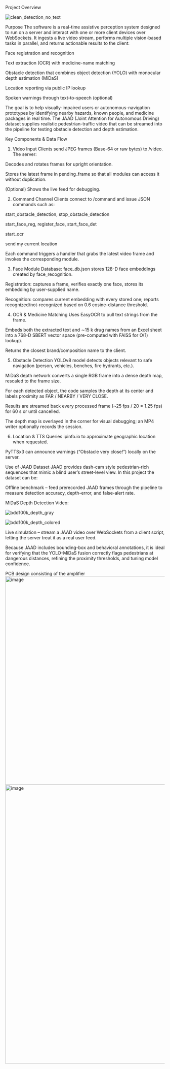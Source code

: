 Project Overview



![clean_detection_no_text](https://github.com/user-attachments/assets/6302ee6f-2699-4c77-a339-b40d092fce1e)

Purpose
The software is a real-time assistive perception system designed to run on a server and interact with one or more client devices over WebSockets. It ingests a live video stream, performs multiple vision-based tasks in parallel, and returns actionable results to the client:

Face registration and recognition

Text extraction (OCR) with medicine-name matching

Obstacle detection that combines object detection (YOLO) with monocular depth estimation (MiDaS)

Location reporting via public IP lookup

Spoken warnings through text-to-speech (optional)

The goal is to help visually-impaired users or autonomous-navigation prototypes by identifying nearby hazards, known people, and medicine packages in real time. The JAAD (Joint Attention for Autonomous Driving) dataset supplies realistic pedestrian-traffic video that can be streamed into the pipeline for testing obstacle detection and depth estimation.

Key Components & Data Flow
1. Video Input
Clients send JPEG frames (Base-64 or raw bytes) to /video.
The server:

Decodes and rotates frames for upright orientation.

Stores the latest frame in pending_frame so that all modules can access it without duplication.

(Optional) Shows the live feed for debugging.

2. Command Channel
Clients connect to /command and issue JSON commands such as:

start_obstacle_detection, stop_obstacle_detection

start_face_reg, register_face, start_face_det

start_ocr

send my current location

Each command triggers a handler that grabs the latest video frame and invokes the corresponding module.

3. Face Module
Database: face_db.json stores 128-D face embeddings created by face_recognition.

Registration: captures a frame, verifies exactly one face, stores its embedding by user-supplied name.

Recognition: compares current embedding with every stored one; reports recognized/not-recognized based on 0.6 cosine-distance threshold.

4. OCR & Medicine Matching
Uses EasyOCR to pull text strings from the frame.

Embeds both the extracted text and ∼15 k drug names from an Excel sheet into a 768-D SBERT vector space (pre-computed with FAISS for O(1) lookup).

Returns the closest brand/composition name to the client.

5. Obstacle Detection
YOLOv8 model detects objects relevant to safe navigation (person, vehicles, benches, fire hydrants, etc.).

MiDaS depth network converts a single RGB frame into a dense depth map, rescaled to the frame size.

For each detected object, the code samples the depth at its center and labels proximity as FAR / NEARBY / VERY CLOSE.

Results are streamed back every processed frame (~25 fps / 20 = 1.25 fps) for 60 s or until cancelled.

The depth map is overlayed in the corner for visual debugging; an MP4 writer optionally records the session.

6. Location & TTS
Queries ipinfo.io to approximate geographic location when requested.

PyTTSx3 can announce warnings (“Obstacle very close!”) locally on the server.

Use of JAAD Dataset
JAAD provides dash-cam style pedestrian-rich sequences that mimic a blind user’s street-level view. In this project the dataset can be:

Offline benchmark – feed prerecorded JAAD frames through the pipeline to measure detection accuracy, depth-error, and false-alert rate.

MiDaS Depth Detection Video:


![bdd100k_depth_gray](https://github.com/user-attachments/assets/75dff88e-1409-405b-a1d2-a646f8f2d7b8)

![bdd100k_depth_colored](https://github.com/user-attachments/assets/0aba0054-83b5-4026-b4a9-0d511c402c10)

Live simulation – stream a JAAD video over WebSockets from a client script, letting the server treat it as a real user feed.

Because JAAD includes bounding-box and behavioral annotations, it is ideal for verifying that the YOLO-MiDaS fusion correctly flags pedestrians at dangerous distances, refining the proximity thresholds, and tuning model confidence.

PCB design consisting of the amplifier
<img width="769" height="657" alt="image" src="https://github.com/user-attachments/assets/42b8c81c-f579-4ddd-bde1-fcce7c3acdc7" />
<img width="1376" height="879" alt="image" src="https://github.com/user-attachments/assets/d90195f4-9364-406c-ab98-f81de0497fb2" />

